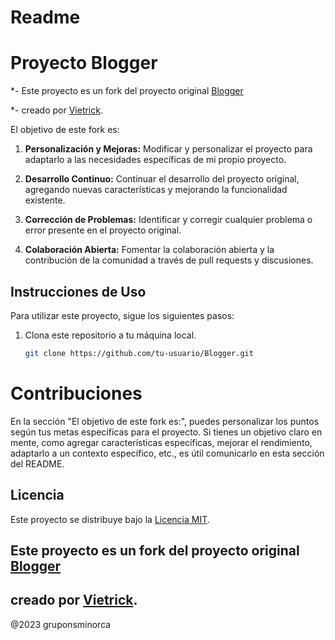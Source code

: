 # Readme
# Proyecto Blogger

*- Este proyecto es un fork del proyecto original [Blogger](https://github.com/vietrick/Blogger) 

*- creado por [Vietrick](https://github.com/vietrick). 

El objetivo de este fork es:

1. **Personalización y Mejoras:** Modificar y personalizar el proyecto para adaptarlo a las necesidades específicas de mi propio proyecto.

2. **Desarrollo Continuo:** Continuar el desarrollo del proyecto original, agregando nuevas características y mejorando la funcionalidad existente.

3. **Corrección de Problemas:** Identificar y corregir cualquier problema o error presente en el proyecto original.

4. **Colaboración Abierta:** Fomentar la colaboración abierta y la contribución de la comunidad a través de pull requests y discusiones.

## Instrucciones de Uso

Para utilizar este proyecto, sigue los siguientes pasos:

1. Clona este repositorio a tu máquina local.
   ```bash
   git clone https://github.com/tu-usuario/Blogger.git

# Contribuciones

En la sección "El objetivo de este fork es:", puedes personalizar los puntos según tus metas específicas para el proyecto. Si tienes un objetivo claro en mente, como agregar características específicas, mejorar el rendimiento, adaptarlo a un contexto específico, etc., es útil comunicarlo en esta sección del README.


## Licencia

Este proyecto se distribuye bajo la [Licencia MIT](https://github.com/vietrick/Blogger/blob/1.0/LICENSE). 
## Este proyecto es un fork del proyecto original [Blogger](https://github.com/vietrick/Blogger) 
## creado por [Vietrick](https://github.com/vietrick).



@2023 gruponsminorca
